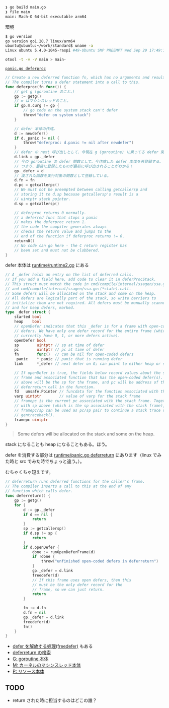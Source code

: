 ``` sh
❯ go build main.go
❯ file main
main: Mach-O 64-bit executable arm64
```

環境

``` sh
$ go version
go version go1.20.7 linux/arm64
ubuntu@ubuntu:~/work/standard$ uname -a
Linux ubuntu 5.4.0-1045-raspi #49-Ubuntu SMP PREEMPT Wed Sep 29 17:49:16 UTC 2021 aarch64 aarch64 aarch64 GNU/Linux
```

``` sh
otool -t -v -V main > main-
```

[`panic.go deferproc`](https://github.com/golang/go/blob/go1.20.7/src/runtime/panic.go#L268-L299)

``` go
// Create a new deferred function fn, which has no arguments and results.
// The compiler turns a defer statement into a call to this.
func deferproc(fn func()) {
    // get g (goroutine のこと。)
	gp := getg()
    // m はマシンスレッドのこと。
	if gp.m.curg != gp {
		// go code on the system stack can't defer
		throw("defer on system stack")
	}

	// defer 本体の作成。
	d := newdefer()
	if d._panic != nil {
		throw("deferproc: d.panic != nil after newdefer")
	}
	// defer の next 呼び出しとして、今現在 g (goroutine) に乗ってる defer 関数を指定する。
	d.link = gp._defer
	// 今の goroutine の defer 関数として、今作成した defer 本体を再登録する。
	// つまり、最後に登録したものが最初に呼び出されることがわかる！
	gp._defer = d
	// 渡された関数を実行対象の関数として登録している。
	d.fn = fn
	d.pc = getcallerpc()
	// We must not be preempted between calling getcallersp and
	// storing it to d.sp because getcallersp's result is a
	// uintptr stack pointer.
	d.sp = getcallersp()

	// deferproc returns 0 normally.
	// a deferred func that stops a panic
	// makes the deferproc return 1.
	// the code the compiler generates always
	// checks the return value and jumps to the
	// end of the function if deferproc returns != 0.
	return0()
	// No code can go here - the C return register has
	// been set and must not be clobbered.
}
```

defer 本体は [runtime/runtime2.go](https://github.com/golang/go/blob/go1.20.7/src/runtime/runtime2.go#L981-L1013) にある

``` go
// A _defer holds an entry on the list of deferred calls.
// If you add a field here, add code to clear it in deferProcStack.
// This struct must match the code in cmd/compile/internal/ssagen/ssa.go:deferstruct
// and cmd/compile/internal/ssagen/ssa.go:(*state).call.
// Some defers will be allocated on the stack and some on the heap.
// All defers are logically part of the stack, so write barriers to
// initialize them are not required. All defers must be manually scanned,
// and for heap defers, marked.
type _defer struct {
	started bool
	heap    bool
	// openDefer indicates that this _defer is for a frame with open-coded
	// defers. We have only one defer record for the entire frame (which may
	// currently have 0, 1, or more defers active).
	openDefer bool
	sp        uintptr // sp at time of defer
	pc        uintptr // pc at time of defer
	fn        func()  // can be nil for open-coded defers
	_panic    *_panic // panic that is running defer
	link      *_defer // next defer on G; can point to either heap or stack!

	// If openDefer is true, the fields below record values about the stack
	// frame and associated function that has the open-coded defer(s). sp
	// above will be the sp for the frame, and pc will be address of the
	// deferreturn call in the function.
	fd   unsafe.Pointer // funcdata for the function associated with the frame
	varp uintptr        // value of varp for the stack frame
	// framepc is the current pc associated with the stack frame. Together,
	// with sp above (which is the sp associated with the stack frame),
	// framepc/sp can be used as pc/sp pair to continue a stack trace via
	// gentraceback().
	framepc uintptr
}
```

> Some defers will be allocated on the stack and some on the heap.

stack になることも heap になることもある。ほう。

defer を消費する部分は [runtime/panic.go deferreturn](https://github.com/golang/go/blob/go1.20.7/src/runtime/panic.go#L445-L478) にあります（linux でみた時と src でみた時でちょっと違う。）。

むちゃくちゃ短えです。

``` go
// deferreturn runs deferred functions for the caller's frame.
// The compiler inserts a call to this at the end of any
// function which calls defer.
func deferreturn() {
	gp := getg()
	for {
		d := gp._defer
		if d == nil {
			return
		}
		sp := getcallersp()
		if d.sp != sp {
			return
		}
		if d.openDefer {
			done := runOpenDeferFrame(d)
			if !done {
				throw("unfinished open-coded defers in deferreturn")
			}
			gp._defer = d.link
			freedefer(d)
			// If this frame uses open defers, then this
			// must be the only defer record for the
			// frame, so we can just return.
			return
		}

		fn := d.fn
		d.fn = nil
		gp._defer = d.link
		freedefer(d)
		fn()
	}
}
```

- [defer を解放する処理(freedefer)](https://github.com/golang/go/blob/go1.20.7/src/runtime/panic.go#L379-L431) もある
- [deferreturn の検索](https://github.com/search?q=repo%3Agolang%2Fgo+deferreturn&type=code&p=2)
- [G: goroutine 本体](https://github.com/golang/go/blob/go1.20.7/src/runtime/runtime2.go#L407-L506)
- [M: カーネルのマシンスレッド本体](https://github.com/golang/go/blob/go1.20.7/src/runtime/runtime2.go#L526-L607)
- [P: リソース本体](https://github.com/golang/go/blob/go1.20.7/src/runtime/runtime2.go#L609-L764)

## TODO

- return された時に担当するのはどこの誰？
